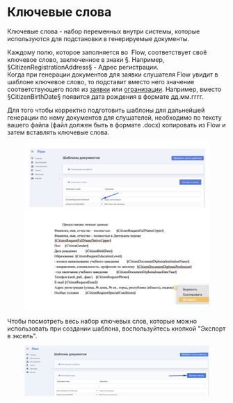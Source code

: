 # Ключевые слова

Ключевые слова - набор переменных внутри системы, которые используются для подстановки в генерируемые документы.

Каждому полю, которое заполняется во  Flow,  соответствует своё ключевое слово, заключенное в знаки §. Например,  §CitizenRegistrationAddress§  - Адрес регистрации. \
Когда при генерации документов для заявки слушателя Flow увидит в шаблоне  ключевое слово, то подставит вместо него значение соответствующего поля из [заявки](../../slushateli/zayavki/sposoby-sozdaniya-zayavok.md) или [огранизации](../). Например, вместо §CitizenBirthDate§  появится дата рождения в формате  дд.мм.гггг.

Для того чтобы корректно подготовить шаблоны для дальнейшей генерации по нему документов для слушателей, необходимо  по тексту вашего файла (файл должен быть в формате .docx)  копировать из Flow и затем вставлять ключевые слова.

<figure><img src="../../.gitbook/assets/image (48).png" alt=""><figcaption></figcaption></figure>

Чтобы посмотреть весь набор ключевых слов, которые можно использовать при создании шаблона, воспользуйтесь кнопкой "Экспорт в эксель".

<figure><img src="../../.gitbook/assets/image (90).png" alt=""><figcaption></figcaption></figure>
